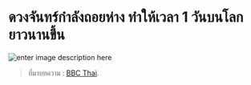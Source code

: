 
ดวงจันทร์กำลังถอยห่าง ทำให้เวลา 1 วันบนโลกยาวนานขึ้น
===
![enter image description here](https://ichef.bbci.co.uk/news/660/cpsprodpb/ADF0/production/_101882544_moonearthnoaanasa.png)




> ที่มาบทความ : [BBC Thai](https://www.bbc.com/thai/international-44368271).
<!--stackedit_data:
eyJoaXN0b3J5IjpbLTgwMDIyODk0OF19
-->
